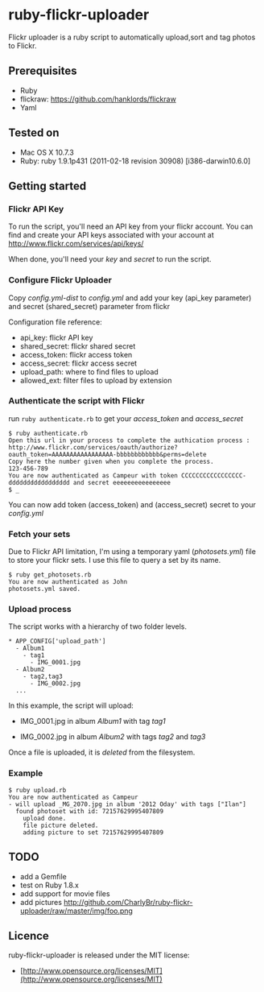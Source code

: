 ruby-flickr-uploader
====================

Flickr uploader is a ruby script to automatically upload,sort and tag photos to Flickr.

## Prerequisites

* Ruby
* flickraw: https://github.com/hanklords/flickraw
* Yaml

## Tested on

* Mac OS X 10.7.3
* Ruby: ruby 1.9.1p431 (2011-02-18 revision 30908) [i386-darwin10.6.0]

## Getting started

### Flickr API Key

To run the script, you'll need an API key from your flickr account.
You can find and create your API keys associated with your account at http://www.flickr.com/services/api/keys/

When done, you'll need your *key* and *secret* to run the script.

### Configure Flickr Uploader

Copy *config.yml-dist* to *config.yml* and add your key (api_key parameter) and secret (shared_secret) parameter from flickr

Configuration file reference:
* api_key: flickr API key
* shared_secret: flickr shared secret
* access_token: flickr access token
* access_secret: flickr access secret 
* upload_path: where to find files to upload
* allowed_ext: filter files to upload by extension

### Authenticate the script with Flickr

run `ruby authenticate.rb` to get your *access_token* and *access_secret*


    $ ruby authenticate.rb
    Open this url in your process to complete the authication process : http://www.flickr.com/services/oauth/authorize?oauth_token=AAAAAAAAAAAAAAAAA-bbbbbbbbbbbb&perms=delete
    Copy here the number given when you complete the process.
    123-456-789
    You are now authenticated as Campeur with token CCCCCCCCCCCCCCCCC-ddddddddddddddddd and secret eeeeeeeeeeeeeeee
    $ _


You can now add token (access_token) and (access_secret) secret to your *config.yml* 

### Fetch your sets

Due to Flickr API limitation, I'm using a temporary yaml (*photosets.yml*) file to store your flickr sets. I use this file to query a set by its name.

    $ ruby get_photosets.rb 
    You are now authenticated as John
    photosets.yml saved.

### Upload process

The script works with a hierarchy of two folder levels.

    * APP_CONFIG['upload_path']
      - Album1
        - tag1
          - IMG_0001.jpg
      - Album2
        - tag2,tag3
          - IMG_0002.jpg
      ...

In this example, the script will upload:

* IMG_0001.jpg in album *Album1* with tag *tag1*

* IMG_0002.jpg in album *Album2* with tags *tag2* and *tag3*

Once a file is uploaded, it is *deleted* from the filesystem.


### Example

    $ ruby upload.rb 
    You are now authenticated as Campeur
    - will upload _MG_2070.jpg in album '2012 Oday' with tags ["Ilan"]
      found photoset with id: 72157629995407809
	    upload done.
	    file picture deleted.
	    adding picture to set 72157629995407809

## TODO

* add a Gemfile
* test on Ruby 1.8.x
* add support for movie files
* add pictures http://github.com/CharlyBr/ruby-flickr-uploader/raw/master/img/foo.png

## Licence

ruby-flickr-uploader is released under the MIT license:

* [http://www.opensource.org/licenses/MIT](http://www.opensource.org/licenses/MIT)
